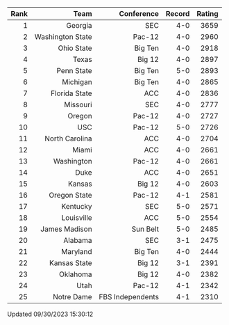 | Rank  | Team                 | Conference           | Record   | Rating |
| ---:  | ---:                 | ---:                 | ---:     | ---:   |
| 1     | Georgia              | SEC                  | 4-0      | 3659   |
| 2     | Washington State     | Pac-12               | 4-0      | 2960   |
| 3     | Ohio State           | Big Ten              | 4-0      | 2918   |
| 4     | Texas                | Big 12               | 4-0      | 2897   |
| 5     | Penn State           | Big Ten              | 5-0      | 2893   |
| 6     | Michigan             | Big Ten              | 4-0      | 2865   |
| 7     | Florida State        | ACC                  | 4-0      | 2836   |
| 8     | Missouri             | SEC                  | 4-0      | 2777   |
| 9     | Oregon               | Pac-12               | 4-0      | 2727   |
| 10    | USC                  | Pac-12               | 5-0      | 2726   |
| 11    | North Carolina       | ACC                  | 4-0      | 2704   |
| 12    | Miami                | ACC                  | 4-0      | 2661   |
| 13    | Washington           | Pac-12               | 4-0      | 2661   |
| 14    | Duke                 | ACC                  | 4-0      | 2651   |
| 15    | Kansas               | Big 12               | 4-0      | 2603   |
| 16    | Oregon State         | Pac-12               | 4-1      | 2581   |
| 17    | Kentucky             | SEC                  | 5-0      | 2571   |
| 18    | Louisville           | ACC                  | 5-0      | 2554   |
| 19    | James Madison        | Sun Belt             | 5-0      | 2485   |
| 20    | Alabama              | SEC                  | 3-1      | 2475   |
| 21    | Maryland             | Big Ten              | 4-0      | 2444   |
| 22    | Kansas State         | Big 12               | 3-1      | 2391   |
| 23    | Oklahoma             | Big 12               | 4-0      | 2382   |
| 24    | Utah                 | Pac-12               | 4-1      | 2342   |
| 25    | Notre Dame           | FBS Independents     | 4-1      | 2310   |

Updated 09/30/2023 15:30:12
